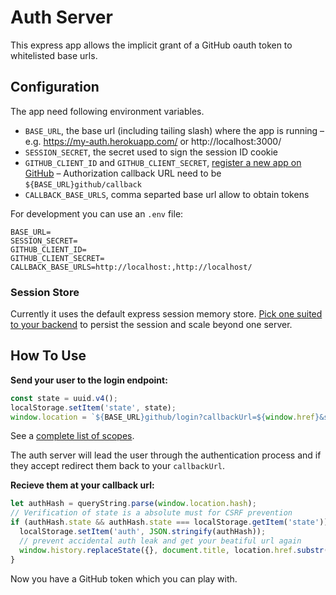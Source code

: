 # Auth Server

This express app allows the implicit grant of a GitHub oauth token to whitelisted base urls.

## Configuration

The app need following environment variables.

- `BASE_URL`, the base url (including tailing slash) where the app is running – e.g. https://my-auth.herokuapp.com/ or http://localhost:3000/
- `SESSION_SECRET`, the secret used to sign the session ID cookie
- `GITHUB_CLIENT_ID` and `GITHUB_CLIENT_SECRET`, [register a new app on GitHub](https://github.com/settings/developers) – Authorization callback URL need to be `${BASE_URL}github/callback`
- `CALLBACK_BASE_URLS`, comma separted base url allow to obtain tokens

For development you can use an `.env` file:

```
BASE_URL=
SESSION_SECRET=
GITHUB_CLIENT_ID=
GITHUB_CLIENT_SECRET=
CALLBACK_BASE_URLS=http://localhost:,http://localhost/
```

### Session Store

Currently it uses the default express session memory store. [Pick one suited to your backend](https://github.com/expressjs/session#compatible-session-stores) to persist the session and scale beyond one server.

## How To Use

**Send your user to the login endpoint:**

```js
const state = uuid.v4();
localStorage.setItem('state', state);
window.location = `${BASE_URL}github/login?callbackUrl=${window.href}&scope=repo&state=${state}`
```

See a [complete list of scopes](https://developer.github.com/v3/oauth/#scopes).

The auth server will lead the user through the authentication process and if they accept redirect them back to your `callbackUrl`.

**Recieve them at your callback url:**
```js
let authHash = queryString.parse(window.location.hash);
// Verification of state is a absolute must for CSRF prevention
if (authHash.state && authHash.state === localStorage.getItem('state')) {
  localStorage.setItem('auth', JSON.stringify(authHash));
  // prevent accidental auth leak and get your beatiful url again
  window.history.replaceState({}, document.title, location.href.substr(0, location.href.length - location.hash.length));
}
```

Now you have a GitHub token which you can play with.
